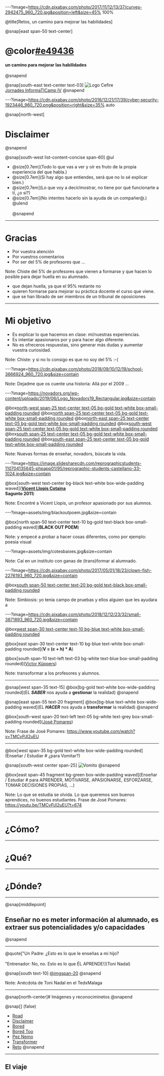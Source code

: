 ---?image=https://cdn.pixabay.com/photo/2017/11/12/13/37/curves-2942475_960_720.jpg&position=left&size=45% 100%

@title[Retos, un camino para mejorar las habilidades]

@snap[east span-50 text-center]
# @color[#e49436](Retos)
#### un camino para mejorar las habilidades
@snapend

@snap[south-east text-center text-03]
![Logo Cefire](http://mestreacasa.gva.es/image/layout_set_logo?img_id=500003437543&t=1561102791500)
<br>
[Jornades InformaTICamp IV](http://mestreacasa.gva.es/web/cefirecastello/jornades/informaticamp_iv)
@snapend

---?image=https://cdn.pixabay.com/photo/2016/12/21/17/39/cyber-security-1923446_960_720.png&position=right&size=35% auto

@snap[north-west]
# Disclaimer
@snapend

@snap[south-west list-content-concise span-60]
@ul[](false)
- @size[0.7em](Todo lo que vas a ver y oír es fruto de la propia experiencia del que habla.)
- @size[0.7em](Si hay algo que entiendes, será que no lo sé explicar bien.)
- @size[0.7em](Lo que voy a decir/mostrar, no tiene por qué funcionarte a tí, ¿o si?)
- @size[0.7em](No intentes hacerlo sin la ayuda de un compañer@.)
@ulend
<br><br>
@snapend

---

# Gracias

- Por vuestra atención
- Por vuestros comentarios
- Por ser del 5% de profesores que ...

Note:
Chiste del 5% de profesores que vienen a formarse y que hacen lo posible para dejar huella en su alumnado.
- que dejan huella, ya que el 95% restante no 
- quieren formarse para mejorar su práctica docente el curso que viene.
- que se han librado de ser miembros de un tribunal de oposiciones

---

# Mi objetivo
- Es explicar lo que hacemos en clase: mi/nuestras experiencias.
- Es intentar apasionaros por y para hacer algo diferente.
- No es ofreceros respuestas, sino generar más dudas y aumentar vuestra curiosidad.

Note:
Chiste: y si no lo consigo es que no soy del 5% :-( 


---?image=https://cdn.pixabay.com/photo/2018/09/10/12/19/school-3666924_960_720.jpg&size=contain

Note: 
Dejadme que os cuente una historia: Allá por el 2009 ...

---?image=https://novadors.org/wp-content/uploads/2019/06/Logo_Novadors19_Rectangular.jpg&size=contain

@box[north-west span-25 text-center text-05 bg-gold text-white box-small-padding rounded](**SPAM**)
@box[north span-25 text-center text-05 bg-gold text-white box-small-padding rounded](**SPAM**)
@box[north-east span-25 text-center text-05 bg-gold text-white box-small-padding rounded](**SPAM**)
@box[south-west span-25 text-center text-05 bg-gold text-white box-small-padding rounded](**SPAM**)
@box[south span-25 text-center text-05 bg-gold text-white box-small-padding rounded](**SPAM**)
@box[south-east span-25 text-center text-05 bg-gold text-white box-small-padding rounded](**SPAM**)


Note: 
Nuevas formas de enseñar, novadors, búscate la vida. 

---?image=https://image.slidesharecdn.com/reprographicstudents-110704135645-phpapp01/95/reprographic-students-castellano-33-1024.jpg&size=contain

@box[south-west text-center bg-black text-white box-wide-padding waved](**<a href="https://www.slideshare.net/vicentllopis/reprographic-students" _target="_blank">Vicent Llopis Cotaina</a> <br> Sagunto 2011**)


Note: 
Encontré a Vicent Llopis, un profesor apasionado por sus alumnos. 

---?image=assets/img/blackoutpoem.jpg&size=contain 

@box[north span-50 text-center text-10 bg-gold text-black box-small-padding waved](**BLACK OUT POEM**)


Note: y empecé a probar a hacer cosas diferentes, como por ejemplo: poesia visual

---?image=assets/img/cotesbaixes.jpg&size=contain

Note: 
Caí en un instituto con ganas de (trans)formar al alumnado.

---?image=https://cdn.pixabay.com/photo/2017/05/01/18/23/clown-fish-2276193_960_720.jpg&size=contain

@box[south span-50 text-center text-20 bg-gold text-black box-small-padding rounded](**SIMBIOSIS**)

Note: 
Simbiosis: yo tenía campo de pruebas y ellos alguien que les ayudara a 

---?image=https://cdn.pixabay.com/photo/2018/12/12/23/32/small-3871893_960_720.jpg&size=contain

@box[west span-30 text-center text-10 bg-blue text-white box-small-padding rounded](**(TRANS)FORMAR**)

@box[east span-30 text-center text-10 bg-blue text-white box-small-padding rounded](**V = (c + h) \* A**)

@box[south span-10 text-left text-03 bg-white text-blue box-small-padding rounded](<a href="https://www.youtube.com/watch?v=nWecIwtN2ho" _target="_blank">Victor Küppers</a>)


Note: 
transoformar a los profesores y alumnos.

---

@snap[west span-35 text-15] 
@box[bg-gold text-white box-wide-padding rounded](EL **_SABER_** nos ayuda a **gestionar** la realidad) 
@snapend

@snap[east span-55 text-20 fragment] 
@box[bg-blue text-white box-wide-padding waved](EL **_HACER_** nos ayuda a **transformar** la realidad) 
@snapend

@box[south-west span-20 text-left text-05 bg-white text-grey box-small-padding rounded](<a href="https://www.youtube.com/watch?v=TMCvPJI2uEU" _target="_blank">José Pomares</a>)

Note: 
Frase de José Pomares: https://www.youtube.com/watch?v=TMCvPJI2uEU

---

@box[west span-35 bg-gold text-white box-wide-padding rounded](Enseñar / Estudiar # ¿para Vomitar?)

@snap[south-west center span-25]
![Vomito](https://openmoji.org/data/color/618x618/1F92E.png)
@snapend

@box[east span-45 fragment bg-green box-wide-padding waved](Enseñar / Estudiar # para APRENDER, MOTIVARSE, APASIONARSE, ESFORZARSE, TOMAR DECISIONES PROPIAS, ...)

Note: 
Lo que se estudia se olvida.
Lo que queremos son buenos aprendices, no buenos estudiantes.
Frase de José Pomares: https://youtu.be/TMCvPJI2uEU?t=674

---

# ¿Cómo? 

---

# ¿Qué?

---

# ¿Dónde?

---

@snap[middlepoint]
## Enseñar no es meter información al alumnado, es extraer sus potencialidades y/o capacidades
@snapend

---

@quote["Un Padre: ¿Esto es lo que le enseñas a mi hijo? <br><br> "Entrenador: No, no. Esto es lo que ÉL APRENDE!](Toni Nadal)

@snap[south text-10]
<a href="https://www.youtube.com/watch?v=FXL2G1p-EDw" _target="_blank">@img[span-20](https://i.ytimg.com/vi/CpejLEP-3Cs/maxresdefault.jpg)</a>
@snapend

Note: 
Anécdota de Toni Nadal en el TedxMalaga

---
@snap[north-center]# Imágenes y reconociminetos @snapend

@snap[] (false)
- [Road](https://cdn.pixabay.com/photo/2017/11/12/13/37/curves-2942475_960_720.jpg)
- [Disclaimer](https://pixabay.com/es/illustrations/seguridad-cibernética-1923446/)
- [Bored](https://pixabay.com/photos/book-bored-college-education-15584/)
- [Bored Too](https://pixabay.com/photos/school-bored-girl-education-3666924/)
- [Pez Nemo](https://cdn.pixabay.com/photo/2017/05/01/18/23/clown-fish-2276193_960_720.jpg)
- [Transformer](https://pixabay.com/es/photos/pequeños-juguete-figurilla-3871893/)
- [Reto](https://www.tknika.eus/ethazi/wp-content/uploads/sites/29/2015/11/imagenreto_aldatuta.png)
@snapend

---

## El viaje 
<canvas data-chart="bar">
<!--
{
 "data": {
  "labels": ["Grupos ESO","Alumnado","Profesorado Implicado"],
  "datasets": [
   {
    "data":[1,60,6],
    "label":"Curso 15/16",
    "backgroundColor":"rgba(20,20,220,.8)"
   },
   {
    "data":[4,80,15],
    "label":"Curso 16/17",
    "backgroundColor":"rgba(120,120,220,.8)"
   },
   {
    "data":[4,140,30],
    "label":"Curso 17/18",
    "backgroundColor":"rgba(120,120,220,.8)"
   }
  ]
 },
 "options": { "responsive": "true" }
}
-->
</canvas>